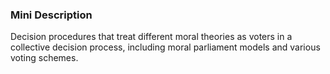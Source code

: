### Mini Description

Decision procedures that treat different moral theories as voters in a collective decision process, including moral parliament models and various voting schemes.
